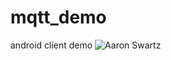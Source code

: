 # mqtt_demo
android client demo
![Aaron Swartz](https://raw.githubusercontent.com/smshen/MarkdownPhotos/master/Res/test.jpg)

